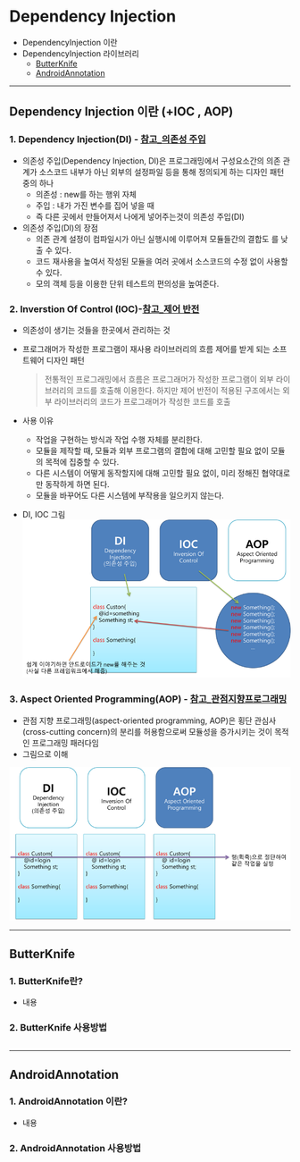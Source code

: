 # Dependency Injection
  - DependencyInjection 이란
  - DependencyInjection 라이브러리
    - [ButterKnife](http://jakewharton.github.io/butterknife/)
    - [AndroidAnnotation](http://androidannotations.org/)

---

## Dependency Injection 이란 (+IOC , AOP)
  ### 1. Dependency Injection(DI) - [참고_의존성 주입](https://ko.wikipedia.org/wiki/%EC%9D%98%EC%A1%B4%EC%84%B1_%EC%A3%BC%EC%9E%85)
  - 의존성 주입(Dependency Injection, DI)은 프로그래밍에서 구성요소간의 의존 관계가 소스코드 내부가 아닌 외부의 설정파일 등을 통해 정의되게 하는 디자인 패턴 중의 하나
    - 의존성 : new를 하는 행위 자체
    - 주입 : 내가 가진 변수를 집어 넣을 때
    - 즉 다른 곳에서 만들어져서 나에게 넣어주는것이 의존성 주입(DI)
  - 의존성 주입(DI)의 장점
    - 의존 관계 설정이 컴파일시가 아닌 실행시에 이루어져 모듈들간의 결합도 를 낮출 수 있다.
    - 코드 재사용을 높여서 작성된 모듈을 여러 곳에서 소스코드의 수정 없이 사용할 수 있다.
    - 모의 객체 등을 이용한 단위 테스트의 편의성을 높여준다.

  ### 2. Inverstion Of Control (IOC)-[참고_제어  반전](https://ko.wikipedia.org/wiki/%EC%A0%9C%EC%96%B4_%EB%B0%98%EC%A0%84)
  - 의존성이 생기는 것들을 한곳에서 관리하는 것
  - 프로그래머가 작성한 프로그램이 재사용 라이브러리의 흐름 제어를 받게 되는 소프트웨어 디자인 패턴
    > 전통적인 프로그래밍에서 흐름은 프로그래머가 작성한 프로그램이 외부 라이브러리의 코드를 호출해 이용한다. 하지만 제어 반전이 적용된 구조에서는 외부 라이브러리의 코드가 프로그래머가 작성한 코드를 호출

  - 사용 이유
    - 작업을 구현하는 방식과 작업 수행 자체를 분리한다.
    - 모듈을 제작할 때, 모듈과 외부 프로그램의 결합에 대해 고민할 필요 없이 모듈의 목적에 집중할 수 있다.
    - 다른 시스템이 어떻게 동작할지에 대해 고민할 필요 없이, 미리 정해진 협약대로만 동작하게 하면 된다.
    - 모듈을 바꾸어도 다른 시스템에 부작용을 일으키지 않는다.

  - DI, IOC 그림
  ![](https://github.com/Lee-KyungSeok/Study/blob/master/Android/Contents/DependencyInjection/picture/DI,IOP.png)

  ### 3. Aspect Oriented Programming(AOP) - [참고_관점지향프로그래밍](https://ko.wikipedia.org/wiki/%EA%B4%80%EC%A0%90_%EC%A7%80%ED%96%A5_%ED%94%84%EB%A1%9C%EA%B7%B8%EB%9E%98%EB%B0%8D)
  - 관점 지향 프로그래밍(aspect-oriented programming, AOP)은 횡단 관심사(cross-cutting concern)의 분리를 허용함으로써 모듈성을 증가시키는 것이 목적인 프로그래밍 패러다임
  - 그림으로 이해

  ![](https://github.com/Lee-KyungSeok/Study/blob/master/Android/Contents/DependencyInjection/picture/AOP.png)

---

## ButterKnife
  ### 1. ButterKnife란?
  - 내용

  ### 2. ButterKnife 사용방법

  ```java

  ```

---

## AndroidAnnotation
  ### 1. AndroidAnnotation 이란?
  - 내용

  ### 2. AndroidAnnotation 사용방법

  ```java

  ```
